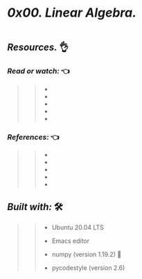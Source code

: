 # **_0x00. Linear Algebra._**
 
 ![]()
 
## **_Resources._** 👌

 

### **_Read or watch:_**  👈

>> * []()
>> * []()
>> * []()
>> * []()
>> * []()

### **_References:_**  👈

>> * []()
>> * []()
>> * []()
>> * []()
>> * []()



## **_Built with:_** 🛠️

>> * Ubuntu 20.04 LTS
>> 
>> * Emacs editor
>> 
>> * numpy (version 1.19.2) 🏁
>> 
>> * pycodestyle (version 2.6)
